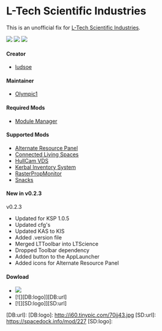 # L-Tech Scientific Industries
This is an unofficial fix for [L-Tech Scientific Industries](http://forum.kerbalspaceprogram.com/threads/53813).

[![][GIT:shield]][GIT:release]
[![][KSP:shield]][KSP:website]
[![][MIT:shield]][MIT:license]
#### Creator
* [ludsoe](http://forum.kerbalspaceprogram.com/members/6628)

#### Maintainer
* [Olympic1](http://forum.kerbalspaceprogram.com/members/81815)

#### Required Mods
* [Module Manager](http://forum.kerbalspaceprogram.com/threads/55219)

#### Supported Mods
* [Alternate Resource Panel](http://forum.kerbalspaceprogram.com/threads/60227)
* [Connected Living Spaces](http://forum.kerbalspaceprogram.com/threads/122126)
* [HullCam VDS](http://forum.kerbalspaceprogram.com/threads/46365)
* [Kerbal Inventory System](http://forum.kerbalspaceprogram.com/threads/113111)
* [RasterPropMonitor](http://forum.kerbalspaceprogram.com/threads/117471)
* [Snacks](http://forum.kerbalspaceprogram.com/threads/90841)

#### New in v0.2.3
v0.2.3
* Updated for KSP 1.0.5
* Updated cfg's
* Updated KAS to KIS
* Added .version file
* Merged LTToolbar into LTScience
* Dropped Toolbar dependency
* Added button to the AppLauncher
* Added icons for Alternate Resource Panel

#### Dowload
* [![][GH:logo]][GH:url]
* [![][DB:logo]][DB:url]
* [![][SD:logo]][SD:url]



[GIT:release]: http://github.com/Olympic1/Unofficial_LTech/releases/latest
[GIT:shield]: http://img.shields.io/github/release/Olympic1/Unofficial_LTech.svg
[KSP:website]: http://kerbalspaceprogram.com

[KSP:shield]: http://img.shields.io/badge/KSP-v1.0.5-green.svg
[MIT:license]: http://github.com/Olympic1/Unofficial_LTech/blob/master/LICENSE.txt
[MIT:shield]: http://img.shields.io/badge/License-MIT-blue.svg

[GH:url]: https://github.com/Olympic1/Unofficial_LTech/releases
[GH:logo]: http://i59.tinypic.com/2i11u2d.jpg
[DB:url]: 
[DB:logo]: http://i60.tinypic.com/70jj43.jpg
[SD:url]: https://spacedock.info/mod/227
[SD:logo]: 